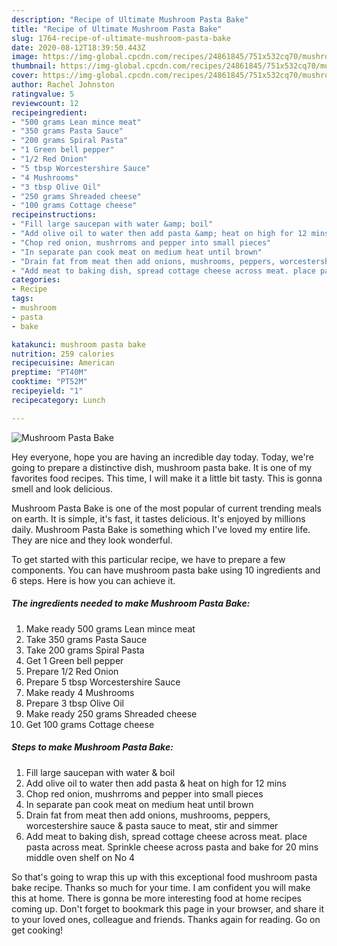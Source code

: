 ```yaml
---
description: "Recipe of Ultimate Mushroom Pasta Bake"
title: "Recipe of Ultimate Mushroom Pasta Bake"
slug: 1764-recipe-of-ultimate-mushroom-pasta-bake
date: 2020-08-12T18:39:50.443Z
image: https://img-global.cpcdn.com/recipes/24861845/751x532cq70/mushroom-pasta-bake-recipe-main-photo.jpg
thumbnail: https://img-global.cpcdn.com/recipes/24861845/751x532cq70/mushroom-pasta-bake-recipe-main-photo.jpg
cover: https://img-global.cpcdn.com/recipes/24861845/751x532cq70/mushroom-pasta-bake-recipe-main-photo.jpg
author: Rachel Johnston
ratingvalue: 5
reviewcount: 12
recipeingredient:
- "500 grams Lean mince meat"
- "350 grams Pasta Sauce"
- "200 grams Spiral Pasta"
- "1 Green bell pepper"
- "1/2 Red Onion"
- "5 tbsp Worcestershire Sauce"
- "4 Mushrooms"
- "3 tbsp Olive Oil"
- "250 grams Shreaded cheese"
- "100 grams Cottage cheese"
recipeinstructions:
- "Fill large saucepan with water &amp; boil"
- "Add olive oil to water then add pasta &amp; heat on high for 12 mins"
- "Chop red onion, mushrroms and pepper into small pieces"
- "In separate pan cook meat on medium heat until brown"
- "Drain fat from meat then add onions, mushrooms, peppers, worcestershire sauce &amp; pasta sauce to meat, stir and simmer"
- "Add meat to baking dish, spread cottage cheese across meat. place pasta across meat. Sprinkle cheese across pasta and bake for 20 mins middle oven shelf on No 4"
categories:
- Recipe
tags:
- mushroom
- pasta
- bake

katakunci: mushroom pasta bake 
nutrition: 259 calories
recipecuisine: American
preptime: "PT40M"
cooktime: "PT52M"
recipeyield: "1"
recipecategory: Lunch

---
```



![Mushroom Pasta Bake](https://img-global.cpcdn.com/recipes/24861845/751x532cq70/mushroom-pasta-bake-recipe-main-photo.jpg)

Hey everyone, hope you are having an incredible day today. Today, we're going to prepare a distinctive dish, mushroom pasta bake. It is one of my favorites food recipes. This time, I will make it a little bit tasty. This is gonna smell and look delicious.



Mushroom Pasta Bake is one of the most popular of current trending meals on earth. It is simple, it's fast, it tastes delicious. It's enjoyed by millions daily. Mushroom Pasta Bake is something which I've loved my entire life. They are nice and they look wonderful.


To get started with this particular recipe, we have to prepare a few components. You can have mushroom pasta bake using 10 ingredients and 6 steps. Here is how you can achieve it.

<!--inarticleads1-->

##### The ingredients needed to make Mushroom Pasta Bake:

1. Make ready 500 grams Lean mince meat
1. Take 350 grams Pasta Sauce
1. Take 200 grams Spiral Pasta
1. Get 1 Green bell pepper
1. Prepare 1/2 Red Onion
1. Prepare 5 tbsp Worcestershire Sauce
1. Make ready 4 Mushrooms
1. Prepare 3 tbsp Olive Oil
1. Make ready 250 grams Shreaded cheese
1. Get 100 grams Cottage cheese




<!--inarticleads2-->

##### Steps to make Mushroom Pasta Bake:

1. Fill large saucepan with water &amp; boil
1. Add olive oil to water then add pasta &amp; heat on high for 12 mins
1. Chop red onion, mushrroms and pepper into small pieces
1. In separate pan cook meat on medium heat until brown
1. Drain fat from meat then add onions, mushrooms, peppers, worcestershire sauce &amp; pasta sauce to meat, stir and simmer
1. Add meat to baking dish, spread cottage cheese across meat. place pasta across meat. Sprinkle cheese across pasta and bake for 20 mins middle oven shelf on No 4




So that's going to wrap this up with this exceptional food mushroom pasta bake recipe. Thanks so much for your time. I am confident you will make this at home. There is gonna be more interesting food at home recipes coming up. Don't forget to bookmark this page in your browser, and share it to your loved ones, colleague and friends. Thanks again for reading. Go on get cooking!

